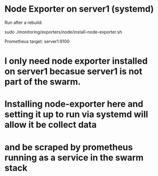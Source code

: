 # Node Exporter on server1 (systemd)
Run after a rebuild:

  sudo ./monitoring/exporters/node/install-node-exporter.sh

Prometheus target: server1:9100


# I only need node exporter installed on server1 becasue server1 is not part of the swarm.
# Installing node-exporter here and setting it up to run via systemd will allow it be collect data
# and be scraped by prometheus running as a service in the swarm stack